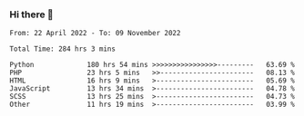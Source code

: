 ### Hi there 👋

<!--START_SECTION:waka-->

```text
From: 22 April 2022 - To: 09 November 2022

Total Time: 284 hrs 3 mins

Python             180 hrs 54 mins >>>>>>>>>>>>>>>>---------   63.69 %
PHP                23 hrs 5 mins   >>-----------------------   08.13 %
HTML               16 hrs 9 mins   >------------------------   05.69 %
JavaScript         13 hrs 34 mins  >------------------------   04.78 %
SCSS               13 hrs 25 mins  >------------------------   04.73 %
Other              11 hrs 19 mins  >------------------------   03.99 %
```

<!--END_SECTION:waka-->

<!--
**umarfarouk98/umarfarouk98** is a ✨ _special_ ✨ repository because its `README.md` (this file) appears on your GitHub profile.

Here are some ideas to get you started:

- 🔭 I’m currently working on ...
- 🌱 I’m currently learning ...
- 👯 I’m looking to collaborate on ...
- 🤔 I’m looking for help with ...
- 💬 Ask me about ...
- 📫 How to reach me: ...
- 😄 Pronouns: ...
- ⚡ Fun fact: ...
-->
